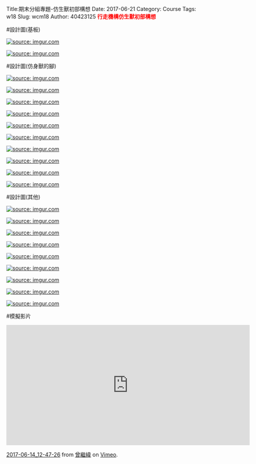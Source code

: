 Title:期末分組專題-仿生獸初部構想
Date: 2017-06-21
Category: Course
Tags: w18
Slug: wcm18
Author: 40423125
<b><font color="red">行走機構仿生獸初部構想</font></b>

<!-- PELICAN_END_SUMMARY -->
#設計圖(基板)

<a href="http://imgur.com/sXjaDsD"><img src="http://i.imgur.com/sXjaDsD.png" title="source: imgur.com" /></a>

<a href="http://imgur.com/ievh7SW"><img src="http://i.imgur.com/ievh7SW.png" title="source: imgur.com" /></a>

#設計圖(仿身獸的腳)

<a href="http://imgur.com/DKhZBNA"><img src="http://i.imgur.com/DKhZBNA.png" title="source: imgur.com" /></a>

<a href="http://imgur.com/TondPeF"><img src="http://i.imgur.com/TondPeF.png" title="source: imgur.com" /></a>

<a href="http://imgur.com/LjwPNYA"><img src="http://i.imgur.com/LjwPNYA.png" title="source: imgur.com" /></a>

<a href="http://imgur.com/Gu3qpKJ"><img src="http://i.imgur.com/Gu3qpKJ.png" title="source: imgur.com" /></a>

<a href="http://imgur.com/yhKILXq"><img src="http://i.imgur.com/yhKILXq.png" title="source: imgur.com" /></a>

<a href="http://imgur.com/VLupyfL"><img src="http://i.imgur.com/VLupyfL.png" title="source: imgur.com" /></a>

<a href="http://imgur.com/zVgU2Kh"><img src="http://i.imgur.com/zVgU2Kh.png" title="source: imgur.com" /></a>

<a href="http://imgur.com/c81bDAP"><img src="http://i.imgur.com/c81bDAP.png" title="source: imgur.com" /></a>

<a href="http://imgur.com/viDg98a"><img src="http://i.imgur.com/viDg98a.png" title="source: imgur.com" /></a>

<a href="http://imgur.com/k1OlzFe"><img src="http://i.imgur.com/k1OlzFe.png" title="source: imgur.com" /></a>

#設計圖(其他)

<a href="http://imgur.com/1TKnKWz"><img src="http://i.imgur.com/1TKnKWz.png" title="source: imgur.com" /></a>

<a href="http://imgur.com/z2JkL8E"><img src="http://i.imgur.com/z2JkL8E.png" title="source: imgur.com" /></a>

<a href="http://imgur.com/mdYBX6x"><img src="http://i.imgur.com/mdYBX6x.png" title="source: imgur.com" /></a>

<a href="http://imgur.com/dmgoBxz"><img src="http://i.imgur.com/dmgoBxz.png" title="source: imgur.com" /></a>

<a href="http://imgur.com/WZKJaI7"><img src="http://i.imgur.com/WZKJaI7.png" title="source: imgur.com" /></a>

<a href="http://imgur.com/LIkMozO"><img src="http://i.imgur.com/LIkMozO.png" title="source: imgur.com" /></a>

<a href="http://imgur.com/Z7CCcYT"><img src="http://i.imgur.com/Z7CCcYT.png" title="source: imgur.com" /></a>

<a href="http://imgur.com/Lc08zVL"><img src="http://i.imgur.com/Lc08zVL.png" title="source: imgur.com" /></a>

<a href="http://imgur.com/alNbaey"><img src="http://i.imgur.com/alNbaey.png" title="source: imgur.com" /></a>

#模擬影片

<iframe src="https://player.vimeo.com/video/221532208" width="640" height="316" frameborder="0" webkitallowfullscreen mozallowfullscreen allowfullscreen></iframe>
<p><a href="https://vimeo.com/221532208">2017-06-14_12-47-26</a> from <a href="https://vimeo.com/user57418042">曾繼緯</a> on <a href="https://vimeo.com">Vimeo</a>.</p>






